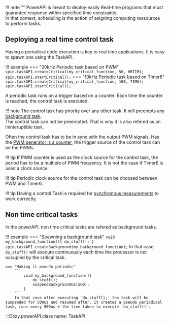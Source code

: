 !!! note ""
    PowerAPI is meant to deploy easily Real-time programs that must guarantee response within specified time constraints.  
    In that context, scheduling is the action of asigning computing ressources to perform tasks.  

## Deploying a real time control task

Having a periodical code execution is key to real time applications. It is easy to spawn one using the TaskAPI.

!!! example
    === "20kHz Periodic task based on PWM"
        ```
            spin.taskAPI.createCritical(my_critical_function, 50, HRTIM);
            spin.taskAPI.startCritical();
        ```
    === "10kHz Periodic task based on Timer6"
        ```
            spin.taskAPI.createCritical(my_critical_function, 100, TIM6);
            spin.taskAPI.startCritical();
        ```

A periodic task runs on a trigger based on a counter. Each time the counter is reached, the control task is executed. 

!!! note
    The control task has priority over any other task. It will preempts any [background task](#non-time-critical-tasks).  
    The control task can not be preempted. That is why it is also refered as an ininteruptible task.

Often the control task has to be in sync with the output PWM signals. Has the [PWM generator is a counter](pwm/#carrier-signal-and-pwm-resolution), the trigger source of the control task can be the PWMs.

!!! tip 
    If PWM counter is used as the clock source for the control task, the period has to be a multiple of PWM frequency.
    It is not the case if Timer6 is used a clock source.

!!! tip
    Periodic clock source for the control task can be choosed between PWM and Timer6.

!!! tip
    Having a control Task is required for [synchronous measurements](adc/#synchronous-with-pwms) to work correctly. 

## Non time critical tasks

In the powerAPI, non time critical tasks are refered as background tasks. 

!!! example
    === "Spawning a background task"
        ```
            void my_background_function(){
                do_stuff();
            }
            spin.taskAPI.createBackground(my_background_function);
        ```
        In that case `do_stuff()` will execute continuously each time the processor is not occupied by the critical task.

    === "Making it pseudo periodic"
        ```
            void my_background_function(){
                do_stuff();
                suspendBackgroundUs(500);
            }
        ```
        In that case after executing `do_stuff();` the task will be suspended for 500us and resumed after. It creates a pseudo periodical task, runs every 500us + the time taken to execute `do_stuff()`.

:::Doxy.powerAPI.class
name: TaskAPI

